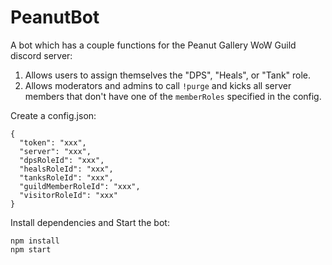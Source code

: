 # PeanutBot
A bot which has a couple functions for the Peanut Gallery WoW Guild discord server:

1. Allows users to assign themselves the "DPS", "Heals", or "Tank" role.
2. Allows moderators and admins to call `!purge` and kicks all server members that don't have one of the `memberRoles` specified in the config.

Create a config.json:
```
{
  "token": "xxx",
  "server": "xxx",
  "dpsRoleId": "xxx",
  "healsRoleId": "xxx",
  "tanksRoleId": "xxx",
  "guildMemberRoleId": "xxx",
  "visitorRoleId": "xxx"
}
```

Install dependencies and Start the bot:
```
npm install
npm start
```
